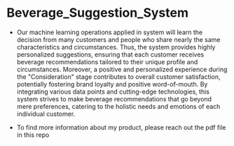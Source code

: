 # Beverage_Suggestion_System

- Our machine learning operations applied in system will learn the decision from 
many customers and people who share nearly the same characteristics and 
circumstances. Thus, the system provides highly personalized suggestions, ensuring 
that each customer receives beverage recommendations tailored to their unique 
profile and circumstances. Moreover, a positive and personalized experience during 
the "Consideration" stage contributes to overall customer satisfaction, potentially 
fostering brand loyalty and positive word-of-mouth. By integrating various data 
points and cutting-edge technologies, this system strives to make beverage 
recommendations that go beyond mere preferences, catering to the holistic needs and 
emotions of each individual customer.

- To find more information about my product, please reach out the pdf file in this repo 
